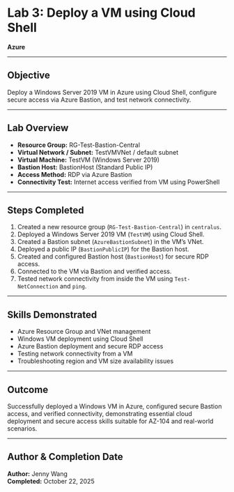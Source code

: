 # Lab 3: Deploy a VM using Cloud Shell

**Azure**

---

## Objective
Deploy a Windows Server 2019 VM in Azure using Cloud Shell, configure secure access via Azure Bastion, and test network connectivity.

---

## Lab Overview
- **Resource Group:** RG-Test-Bastion-Central  
- **Virtual Network / Subnet:** TestVMVNet / default subnet  
- **Virtual Machine:** TestVM (Windows Server 2019)  
- **Bastion Host:** BastionHost (Standard Public IP)  
- **Access Method:** RDP via Azure Bastion  
- **Connectivity Test:** Internet access verified from VM using PowerShell

---

## Steps Completed
1. Created a new resource group (`RG-Test-Bastion-Central`) in `centralus`.  
2. Deployed a Windows Server 2019 VM (`TestVM`) using Cloud Shell.  
3. Created a Bastion subnet (`AzureBastionSubnet`) in the VM’s VNet.  
4. Deployed a public IP (`BastionPublicIP`) for the Bastion host.  
5. Created and configured Bastion host (`BastionHost`) for secure RDP access.  
6. Connected to the VM via Bastion and verified access.  
7. Tested network connectivity from inside the VM using `Test-NetConnection` and `ping`.

---

## Skills Demonstrated
- Azure Resource Group and VNet management  
- Windows VM deployment using Cloud Shell  
- Azure Bastion deployment and secure RDP access  
- Testing network connectivity from a VM  
- Troubleshooting region and VM size availability issues

---

## Outcome
Successfully deployed a Windows VM in Azure, configured secure Bastion access, and verified connectivity, demonstrating essential cloud deployment and secure access skills suitable for AZ-104 and real-world scenarios.

---

## Author & Completion Date
**Author:** Jenny Wang  
**Completed:** October 22, 2025
